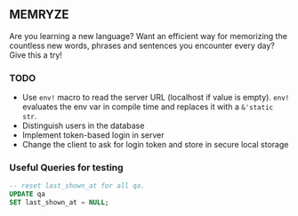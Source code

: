 ## MEMRYZE
Are you learning a new language? Want an efficient way for memorizing the countless new words, phrases
and sentences you encounter every day? Give this a try!

### TODO
* Use `env!` macro to read the server URL (localhost if value is empty). `env!` evaluates the 
env var in compile time and replaces it with a `&'static str`.
* Distinguish users in the database
* Implement token-based login in server
* Change the client to ask for login token and store in secure local storage

### Useful Queries for testing

```sql
-- reset last_shown_at for all qa.
UPDATE qa
SET last_shown_at = NULL;
```
